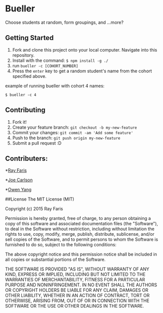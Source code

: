 # Bueller
Choose students at random, form groupings, and ...more?

## Getting Started
1. Fork and clone this project onto your local computer. Navigate into this repository.
2. Install with the command: `$ npm install -g ./`
3. run `bueller -c [COHORT_NUMBER]`
4. Press the `enter` key to get a random student's name from the cohort specified above.

example of running bueller with cohort 4 names:
```
$ bueller -c 4
```
## Contributing
1. Fork it!
2. Create your feature branch: ```git checkout -b my-new-feature```
3. Commit your changes: ```git commit -am 'Add some feature'```
4. Push to the branch: ````git push origin my-new-feature````
5. Submit a pull request :D

## Contributers:
  *[Ray Faris](https://github.com/sgnl/)
  
  *[Joe Carlson](http://www.callmejoe.net/)
  
  *[Owen Yang](https://github.com/owen28299/)

##License
The MIT License (MIT)

Copyright (c) 2015 Ray Faris

Permission is hereby granted, free of charge, to any person obtaining a copy
of this software and associated documentation files (the "Software"), to deal
in the Software without restriction, including without limitation the rights
to use, copy, modify, merge, publish, distribute, sublicense, and/or sell
copies of the Software, and to permit persons to whom the Software is
furnished to do so, subject to the following conditions:

The above copyright notice and this permission notice shall be included in all
copies or substantial portions of the Software.

THE SOFTWARE IS PROVIDED "AS IS", WITHOUT WARRANTY OF ANY KIND, EXPRESS OR
IMPLIED, INCLUDING BUT NOT LIMITED TO THE WARRANTIES OF MERCHANTABILITY,
FITNESS FOR A PARTICULAR PURPOSE AND NONINFRINGEMENT. IN NO EVENT SHALL THE
AUTHORS OR COPYRIGHT HOLDERS BE LIABLE FOR ANY CLAIM, DAMAGES OR OTHER
LIABILITY, WHETHER IN AN ACTION OF CONTRACT, TORT OR OTHERWISE, ARISING FROM,
OUT OF OR IN CONNECTION WITH THE SOFTWARE OR THE USE OR OTHER DEALINGS IN THE
SOFTWARE.
